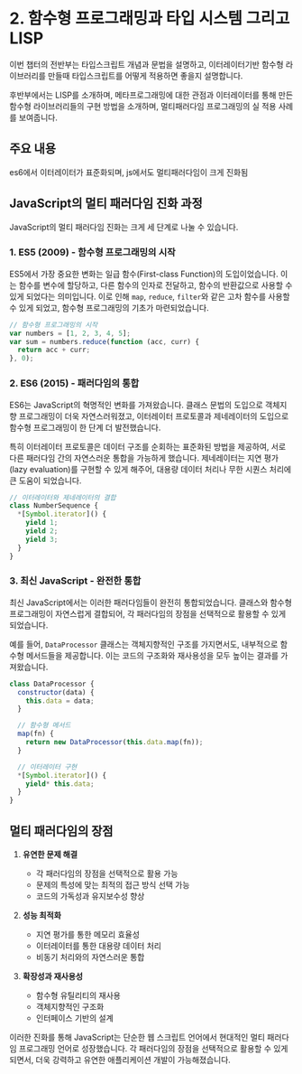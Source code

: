# 2. 함수형 프로그래밍과 타입 시스템 그리고 LISP

이번 챕터의 전반부는 타입스크립트 개념과 문법을 설명하고, 이터레이터기반 함수형 라이브러리를 만들때 타입스크립트를 어떻게 적용하면 좋을지 설명합니다.

후반부에서는 LISP를 소개하며, 메타프로그래밍에 대한 관점과 이터레이터를 통해 만든 함수형 라이브러리들의 구현 방법을 소개하며, 멀티패러다임 프로그래밍의 실 적용 사례를 보여줍니다.

## 주요 내용

es6에서 이터레이터가 표준화되며, js에서도 멀티패러다임이 크게 진화됨

## JavaScript의 멀티 패러다임 진화 과정

JavaScript의 멀티 패러다임 진화는 크게 세 단계로 나눌 수 있습니다.

### 1. ES5 (2009) - 함수형 프로그래밍의 시작

ES5에서 가장 중요한 변화는 일급 함수(First-class Function)의 도입이었습니다. 이는 함수를 변수에 할당하고, 다른 함수의 인자로 전달하고, 함수의 반환값으로 사용할 수 있게 되었다는 의미입니다. 이로 인해 `map`, `reduce`, `filter`와 같은 고차 함수를 사용할 수 있게 되었고, 함수형 프로그래밍의 기초가 마련되었습니다.

```javascript
// 함수형 프로그래밍의 시작
var numbers = [1, 2, 3, 4, 5];
var sum = numbers.reduce(function (acc, curr) {
  return acc + curr;
}, 0);
```

### 2. ES6 (2015) - 패러다임의 통합

ES6는 JavaScript의 혁명적인 변화를 가져왔습니다. 클래스 문법의 도입으로 객체지향 프로그래밍이 더욱 자연스러워졌고, 이터레이터 프로토콜과 제네레이터의 도입으로 함수형 프로그래밍이 한 단계 더 발전했습니다.

특히 이터레이터 프로토콜은 데이터 구조를 순회하는 표준화된 방법을 제공하여, 서로 다른 패러다임 간의 자연스러운 통합을 가능하게 했습니다. 제네레이터는 지연 평가(lazy evaluation)를 구현할 수 있게 해주어, 대용량 데이터 처리나 무한 시퀀스 처리에 큰 도움이 되었습니다.

```javascript
// 이터레이터와 제네레이터의 결합
class NumberSequence {
  *[Symbol.iterator]() {
    yield 1;
    yield 2;
    yield 3;
  }
}
```

### 3. 최신 JavaScript - 완전한 통합

최신 JavaScript에서는 이러한 패러다임들이 완전히 통합되었습니다. 클래스와 함수형 프로그래밍이 자연스럽게 결합되어, 각 패러다임의 장점을 선택적으로 활용할 수 있게 되었습니다.

예를 들어, `DataProcessor` 클래스는 객체지향적인 구조를 가지면서도, 내부적으로 함수형 메서드들을 제공합니다. 이는 코드의 구조화와 재사용성을 모두 높이는 결과를 가져왔습니다.

```javascript
class DataProcessor {
  constructor(data) {
    this.data = data;
  }

  // 함수형 메서드
  map(fn) {
    return new DataProcessor(this.data.map(fn));
  }

  // 이터레이터 구현
  *[Symbol.iterator]() {
    yield* this.data;
  }
}
```

## 멀티 패러다임의 장점

1. **유연한 문제 해결**

   - 각 패러다임의 장점을 선택적으로 활용 가능
   - 문제의 특성에 맞는 최적의 접근 방식 선택 가능
   - 코드의 가독성과 유지보수성 향상

2. **성능 최적화**

   - 지연 평가를 통한 메모리 효율성
   - 이터레이터를 통한 대용량 데이터 처리
   - 비동기 처리와의 자연스러운 통합

3. **확장성과 재사용성**
   - 함수형 유틸리티의 재사용
   - 객체지향적인 구조화
   - 인터페이스 기반의 설계

이러한 진화를 통해 JavaScript는 단순한 웹 스크립트 언어에서 현대적인 멀티 패러다임 프로그래밍 언어로 성장했습니다. 각 패러다임의 장점을 선택적으로 활용할 수 있게 되면서, 더욱 강력하고 유연한 애플리케이션 개발이 가능해졌습니다.
